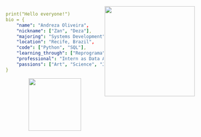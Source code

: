 
<img align="right" height="240" src="https://img1.picmix.com/output/stamp/normal/8/6/5/6/1756568_c4174.gif"/>

```yaml
print("Hello everyone!")
bio = {
    "name": "Andreza Oliveira",
    "nickname": ["Zan", "Deza"],
    "majoring": "Systems Development",
    "location": "Recife, Brazil",
    "code": ["Python", "SQL"],
    "learning_through": ["Reprograma", "Ada Tech"],
    "professional": "Intern as Data Analyst",
    "passions": ["Art", "Science", "Japanese Manga", "Workout Training"]
}
```

<div align="center">
  <a href="https://github.com/andrezarsoliveira">
  <img height="140em" src="https://github-readme-stats.vercel.app/api/top-langs/?username=andrezarsoliveira&layout=compact&langs_count=7&theme=cayman"/>
</div>
<!--
**andrezarsoliveira/andrezarsoliveira** is a ✨ _special_ ✨ repository because its `README.md` (this file) appears on your GitHub profile.
-->
   
<!--
**andrezarsoliveira/andrezarsoliveira** is a ✨ _special_ ✨ repository because its `README.md` (this file) appears on your GitHub profile
